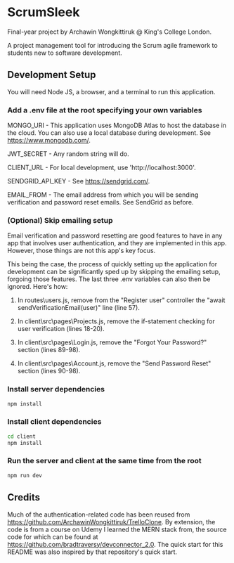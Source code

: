 # ScrumSleek

Final-year project by Archawin Wongkittiruk @ King's College London.

A project management tool for introducing the Scrum agile framework to students new to software development.

## Development Setup

You will need Node JS, a browser, and a terminal to run this application.

### Add a .env file at the root specifying your own variables

MONGO_URI - This application uses MongoDB Atlas to host the database in the cloud. You can also use a local database during development. See https://www.mongodb.com/.

JWT_SECRET - Any random string will do.

CLIENT_URL - For local development, use 'http://localhost:3000'.

SENDGRID_API_KEY - See https://sendgrid.com/.

EMAIL_FROM - The email address from which you will be sending verification and password reset emails. See SendGrid as before.

### (Optional) Skip emailing setup

Email verification and password resetting are good features to have in any app that involves user authentication, and they are implemented in this app. However, those things are not this app's key focus.

This being the case, the process of quickly setting up the application for development can be significantly sped up by skipping the emailing setup, forgoing those features. The last three .env variables can also then be ignored. Here's how:

1. In routes\users.js, remove from the "Register user" controller the "await sendVerificationEmail(user)" line (line 57).

2. In client\src\pages\Projects.js, remove the if-statement checking for user verification (lines 18-20).

3. In client\src\pages\Login.js, remove the "Forgot Your Password?" section (lines 89-98).

4. In client\src\pages\Account.js, remove the "Send Password Reset" section (lines 90-98).

### Install server dependencies

```bash
npm install
```

### Install client dependencies

```bash
cd client
npm install
```

### Run the server and client at the same time from the root

```bash
npm run dev
```

## Credits

Much of the authentication-related code has been reused from https://github.com/ArchawinWongkittiruk/TrelloClone. By extension, the code is from a course on Udemy I learned the MERN stack from, the source code for which can be found at https://github.com/bradtraversy/devconnector_2.0. The quick start for this README was also inspired by that repository's quick start.
